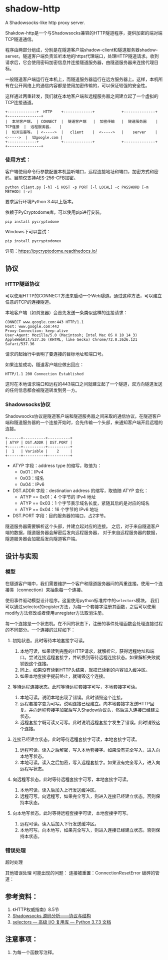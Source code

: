 # shadow-http
A Shadowsocks-like http proxy server.

Shakdow-http是一个与Shadowsocks兼容的HTTP隧道程序，提供加密的端对端TCP隧道通信。

程序由两部分组成，分别是在隧道客户端shadow-client和隧道服务器shadow-server。隧道客户端负责监听本地的https代理端口，处理HTTP隧道请求。收到请求后，它会使用密码加密信息并连接隧道服务器，由隧道服务器来连接代理目标。

一般隧道客户端运行在本机上，而隧道服务器运行在远方服务器上。这样，本机所有在公开网络上的通信内容都是使用加密传输的，可以保证较强的安全性。

这样通过两重转发，我们就在本地客户端和远程服务器之间建立起了一个虚拟的TCP连接通道。

```
+-------------+  HTTP    +-------------+            +--------------+           +---------------+
|  本地客户端， | CONNECT  |  隧道客户端   |  加密传输   |  隧道服务器    |  TCP连接  |  远程服务器，   |
|  如浏览器等。 | <----->  |   client    |  <----->   |    server    |  <----->  |  如google.com |
+-------------+          +-------------+            +--------------+           +---------------+
```


### 使用方式：
客户端使用命令行参数配置本机监听端口，远程连接地址和端口，加密方式和密码。目前仅支持AES-256-CFB加密。
```
python client.py [-h] -i HOST -p PORT [-l LOCAL] -c PASSWORD [-m METHOD] [-v]
```

要求运行环境Python 3.4以上版本。

依赖于PyCryptodome库，可以使用pip进行安装。
```
pip install pycryptodome
```
Windows下可以尝试：
```
pip install pycryptodomex
```
详见：https://pycryptodome.readthedocs.io/

## 协议

### HTTP隧道协议

可以使用HTTP的CONNECT方法来启动一个Web隧道。通过这种方法，可以建立任意的TCP的连接隧道。

本地客户端（如浏览器）会首先发送一条类似这样的连接请求：
```
CONNECT www.google.com:443 HTTP/1.1
Host: www.google.com:443
Proxy-Connection: keep-alive
User-Agent: Mozilla/5.0 (Macintosh; Intel Mac OS X 10_14_3) AppleWebKit/537.36 (KHTML, like Gecko) Chrome/72.0.3626.121 Safari/537.36

```
请求的起始行中表明了要连接的目标地址和端口号。

如果连接成功，隧道客户端应做出回应：
```
HTTP/1.1 200 Connection Established
```

这时在本地请求端口和远程的443端口之间就建立起了一个隧道，双方向隧道发送的任何信息都会被隧道转发到另一方。

### Shadowsocks协议
Shadowsocks协议是隧道客户端和隧道服务器之间采取的通信协议。在隧道客户端和隧道服务器的一个连接开始时，会先传输一个头部，来通知客户端开启远程的连接。

```
+------+----------+----------+
| ATYP | DST.ADDR | DST.PORT |
+------+----------+----------+
|  1   | Variable |    2     |
+------+----------+----------+
```
* ATYP 字段：address type 的缩写，取值为：
    * 0x01：IPv4
    * 0x03：域名
    * 0x04：IPv6
* DST.ADDR 字段：destination address 的缩写，取值随 ATYP 变化：
    * ATYP == 0x01：4 个字节的 IPv4 地址
    * ATYP == 0x03：1 个字节表示域名长度，紧随其后的是对应的域名
    * ATYP == 0x04：16 个字节的 IPv6 地址
* DST.PORT 字段：目的服务器的端口，占2字节。

隧道服务器需要解析这个头部，并建立起对应的连接。
之后，对于来自隧道客户端的数据，隧道服务器会解密后发向远程服务器，
对于来自远程服务器的数据，隧道服务器会加密后发向隧道客户端。

## 设计与实现

### 模型

在隧道客户端中，我们需要维护一个客户和隧道服务器间的两重连接。使用一个连接类（connection）来抽象每一个连接。

使用事件驱动模型设计程序。这里使用python标准库中的`selectors`模块。
我们可以通过selector的register方法，为每一个套接字注册其函数，之后可以使用modify方法修改或者使用unregister方法取消注册。

每一个连接是一个状态机。在不同的状态下，注册的事件处理函数会处理连接过程的不同部分。一个连接的过程如下：

1. 初始状态。此时等待本地套接字可读。
    1. 本地可读，如果读到完整的HTTP请求，就解析它，获得远程地址和端口。尝试连接远程套接字，并转换到等待远程连接状态。如果解析失败就销毁这个连接。
    2. 同上，如果没有读到HTTP头结束，就把已读到的内容加入缓冲区。
    3. 如果本地套接字提前终止，就销毁这个连接。

2. 等待远程连接状态。此时等待远程套接字可写，本地套接字可读。
    1. 本地可读。说明本地出现了错误。此时销毁这个连接。
    2. 远程套接字变为可写。说明连接已经建立。向本地套接字发送HTTP回复。并向远程套接字加密后写入Shadow协议头，然后进入连接已经建立状态。
    3. 远程套接字既可读又可写。此时说明远程套接字发生了错误。此时销毁这个连接。

3. 连接已经建立状态。此时等待远程套接字可读，本地套接字可读。
    1. 远程可读。读入之后解密，写入本地套接字。如果没有完全写入，进入向本地写状态。
    2. 本地可读。读入之后加密，写入远程套接字。如果没有完全写入，进入向远程写状态。

4. 向远程写状态。此时等待远程套接字可写，本地套接字可读。
    1. 本地可读。读入后加入上行发送缓冲区。
    2. 远程可写。向远程写，如果完全写入，则进入连接已经建立状态。否则保持本状态。

5. 向本地写状态。此时等待远程套接字可读，本地套接字可写。
    1. 远程可读。读入后加入下行发送缓冲区。
    2. 本地可写。向本地写，如果完全写入，则进入连接已经建立状态。否则保持本状态。

### 错误处理

超时处理

其他错误处理
可能出现的问题：
连接被重置：ConnectionResetError
破碎的管道：


## 参考资料：
1. 《HTTP权威指南》8.5节
2. [Shadowsocks 源码分析——协议与结构](https://loggerhead.me/posts/shadowsocks-yuan-ma-fen-xi-xie-yi-yu-jie-gou.html)
3. [selectors — 高级 I/O 复用库 — Python 3.7.3 文档](https://docs.python.org/zh-cn/3/library/selectors.html)

## 注意事项：
1. 为每一个函数写注释。
